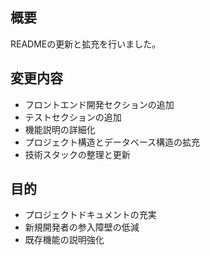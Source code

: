 ## 概要

READMEの更新と拡充を行いました。

## 変更内容

- フロントエンド開発セクションの追加
- テストセクションの追加
- 機能説明の詳細化
- プロジェクト構造とデータベース構造の拡充
- 技術スタックの整理と更新

## 目的

- プロジェクトドキュメントの充実
- 新規開発者の参入障壁の低減
- 既存機能の説明強化
